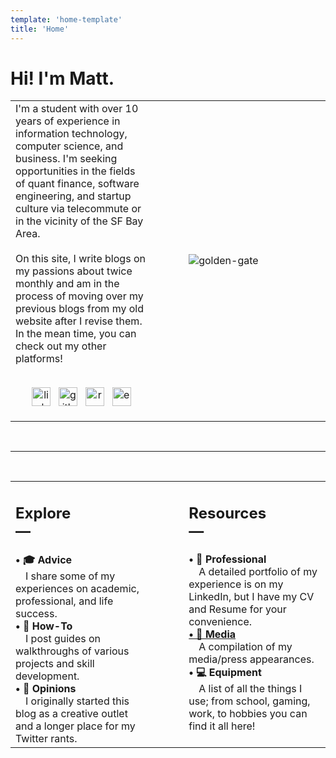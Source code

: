 ```yaml
---
template: 'home-template'
title: 'Home'
---
```


<h1> Hi! I'm Matt. </h1> 

<table>
    <tr>
        <td style="vertical-align:top;" width="45%">I'm a student with over 10 years of experience in information technology, computer science, and business. I'm seeking opportunities in the fields of quant finance, software engineering, and startup culture via telecommute or in the vicinity of the SF Bay Area.<br><br> On this site, I write blogs on my passions about twice monthly and am in the process of moving over my previous blogs from my old website after I revise them. In the mean time, you can check out my other platforms! <br><br>
        <p align='center'>
        <a href="https://www.linkedin.com/in/mapoztate/"><img height="30" width="30" src="https://user-images.githubusercontent.com/71365470/122693012-d4f14200-d1ec-11eb-8852-4bd223d3b41f.png" alt="linkedin"></a>&nbsp;&nbsp;
        <a href="https://github.com/mapoztate"><img height="30" width="30" src="https://user-images.githubusercontent.com/71365470/122693123-4fba5d00-d1ed-11eb-9759-85e584827eb5.png" alt="github"></a>&nbsp;&nbsp;
        <a href="/resume"><img height="30" width="30" src="https://user-images.githubusercontent.com/71365470/123560227-db843a00-d755-11eb-845e-1606b2cdb2df.png" alt="resume"></a>&nbsp;&nbsp;
        <a href="mailto:matthew.f.prado@valkyriepcs.com"><img height="30" width="30" src="https://user-images.githubusercontent.com/71365470/123560224-daeba380-d755-11eb-9adb-c5a3b9de2fb8.png" alt="e-mail"></a>
        </p> </td>
        <td> &nbsp;&nbsp;</td>
        <td width="45%"><img src="https://user-images.githubusercontent.com/71365470/130392839-7aa187c8-564a-4b01-8731-6516046662b4.jpg" alt="golden-gate"></img> </td>
    </tr>
</table>
<br><hr><br>
<table>
    <tr>
        <td style="vertical-align:top;" width="45%" class="explore"><h2>Explore<br/>—</h2>
         <strong> • 🎓 Advice </strong>
            <br>&emsp;I share some of my experiences on academic, professional, and life success.<br>
         <strong> • 📖 How-To </strong>
            <br>&emsp;I post guides on walkthroughs of various projects and skill development.<br>
         <strong> • 📢 Opinions </strong>
            <br>&emsp;I originally started this blog as a creative outlet and a longer place for my Twitter rants. <br>
</td>
        <td> &nbsp;&nbsp;</td>
        <td style="vertical-align:top;" width="45%" class="resources"><h2>Resources<br/>—</h2>
         <strong> • 📝 Professional </strong>
            <br>&emsp;A detailed portfolio of my experience is on my LinkedIn, but I have my CV and Resume for your convenience. <br>
         <a href="/media"> <strong> • 🎥 Media </strong> </a>
            <br>&emsp;A compilation of my media/press appearances. <br>
         <strong> • 💻 Equipment </strong>
            <br>&emsp;A list of all the things I use; from school, gaming, work, to hobbies you can find it all here! <br>
</td>
    </tr>
</table>